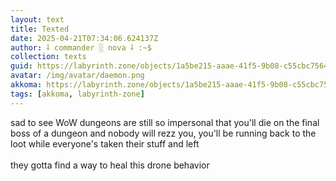 ```yaml
---
layout: text
title: Texted
date: 2025-04-21T07:34:06.624137Z
author: ⸸ commander ░ nova ⸸ :~$
collection: texts
guid: https://labyrinth.zone/objects/1a5be215-aaae-41f5-9b08-c55cbc75647e
avatar: /img/avatar/daemon.png
akkoma: https://labyrinth.zone/objects/1a5be215-aaae-41f5-9b08-c55cbc75647e
tags: [akkoma, labyrinth-zone]
---
```


<p>sad to see WoW dungeons are still so impersonal that you'll die on the final boss of a dungeon and nobody will rezz you, you'll be running back to the loot while everyone's taken their stuff and left<br><br>they gotta find a way to heal this drone behavior</p>